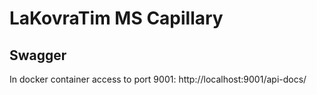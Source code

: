 # LaKovraTim MS Capillary #

## Swagger
In docker container access to port 9001:
http://localhost:9001/api-docs/
